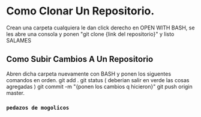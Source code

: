 # Como Clonar Un Repositorio.

Crean una carpeta cualquiera le dan click derecho en OPEN WITH BASH, se les abre una consola y ponen "git clone {link del repositorio}" y listo SALAMES

## Como Subir Cambios A Un Repositorio
Abren dicha carpeta nuevamente con BASH y ponen los siguentes comandos en orden.
git add .
git status ( deberian salir en verde las cosas agregadas )
git commit -m "{ponen los cambios q hicieron}"
git push origin master.

### `pedazos de mogolicos`

